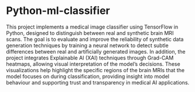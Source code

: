 # Python-ml-classifier
This project implements a medical image classifier using TensorFlow in Python, designed to distinguish between real and synthetic brain MRI scans. The goal is to evaluate and improve the reliability of synthetic data generation techniques by training a neural network to detect subtle differences between real and artificially generated images.
In addition, the project integrates Explainable AI (XAI) techniques through Grad-CAM heatmaps, allowing visual interpretation of the model’s decisions. These visualizations help highlight the specific regions of the brain MRIs that the model focuses on during classification, providing insight into model behaviour and supporting trust and transparency in medical AI applications.
